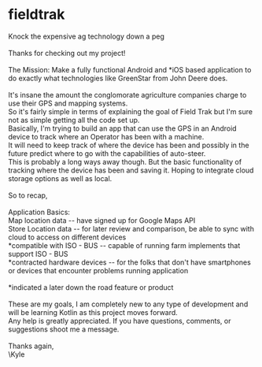 # fieldtrak
Knock the expensive ag technology down a peg <br>
<br>
Thanks for checking out my project! <br>
<br>
The Mission: Make a fully functional Android and *iOS based application to do exactly what technologies like GreenStar from John Deere does. <br>
<br>
It's insane the amount the conglomorate agriculture companies charge to use their GPS and mapping systems. <br>
So it's fairly simple in terms of explaining the goal of Field Trak but I'm sure not as simple getting all the code set up. <br>
Basically, I'm trying to build an app that can use the GPS in an Android device to track where an Operator has been with a machine. <br>
It will need to keep track of where the device has been and possibly in the future predict where to go with the capabilities of auto-steer. <br>
This is probably a long ways away though. But the basic functionality of tracking where the device has been and saving it. Hoping to integrate cloud storage options as well as local. <br>
<br>
So to recap, <br>
<br>
Application Basics: <br>
  Map location data -- have signed up for Google Maps API <br>
  Store Location data -- for later review and comparison, be able to sync with cloud to access on different devices <br>
  *compatible with ISO - BUS -- capable of running farm implements that support ISO - BUS <br>
  *contracted hardware devices -- for the folks that don't have smartphones or devices that encounter problems running application <br>
<br>
*indicated a later down the road feature or product <br>
<br>
These are my goals, I am completely new to any type of development and will be learning Kotlin as this project moves forward. <br>
Any help is greatly appreciated. If you have questions, comments, or suggestions shoot me a message. <br>
<br>
Thanks again, <br>
\\Kyle <br>
